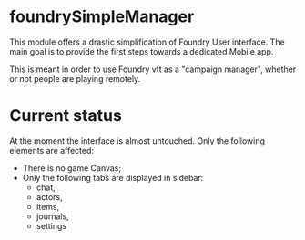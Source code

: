 # foundrySimpleManager

This module offers a drastic simplification of Foundry User interface. The main goal is to provide the first steps towards a dedicated Mobile app.

This is meant in order to use Foundry vtt as a "campaign manager", whether or not people are playing remotely. 

# Current status

At the moment the interface is almost untouched. Only the following elements are affected:

 * There is no game Canvas;
 * Only the following tabs are displayed in sidebar:
    * chat,
    * actors,
    * items,
    * journals,
    * settings
